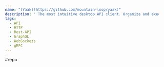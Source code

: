 ```yaml
---
name: "[Yaak](https://github.com/mountain-loop/yaak)"
description: " The most intuitive desktop API client. Organize and execute REST, GraphQL, WebSockets, Server Sent Events, and gRPC"
tags:
  - API
  - HTTP
  - Rest-API
  - GraphQL
  - WebSockets
  - gRPC
---
```

#repo